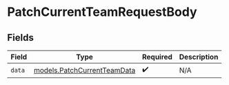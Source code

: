 # PatchCurrentTeamRequestBody


## Fields

| Field                                                            | Type                                                             | Required                                                         | Description                                                      |
| ---------------------------------------------------------------- | ---------------------------------------------------------------- | ---------------------------------------------------------------- | ---------------------------------------------------------------- |
| `data`                                                           | [models.PatchCurrentTeamData](../models/patchcurrentteamdata.md) | :heavy_check_mark:                                               | N/A                                                              |